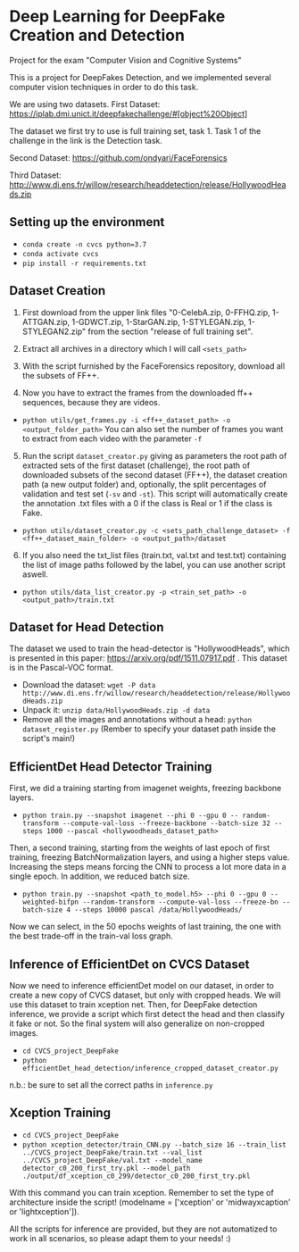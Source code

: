# Deep Learning for DeepFake Creation and Detection
Project for the exam "Computer Vision and Cognitive Systems"

This is a project for DeepFakes Detection, and we implemented several computer vision techniques in order to do this task.

We are using two datasets. 
First Dataset: https://iplab.dmi.unict.it/deepfakechallenge/#[object%20Object]

The dataset we first try to use is full training set, task 1.
Task 1 of the challenge in the link is the Detection task.

Second Dataset: https://github.com/ondyari/FaceForensics

Third Dataset: http://www.di.ens.fr/willow/research/headdetection/release/HollywoodHeads.zip

## Setting up the environment
* `conda create -n cvcs python=3.7`
* `conda activate cvcs`
* `pip install -r requirements.txt`


## Dataset Creation

1. First download from the upper link files "0-CelebA.zip, 0-FFHQ.zip, 1-ATTGAN.zip, 1-GDWCT.zip, 1-StarGAN.zip, 1-STYLEGAN.zip, 1-STYLEGAN2.zip" from the section "release of full training set".

2. Extract all archives in a directory which I will call `<sets_path>`

3. With the script furnished by the FaceForensics repository, download all the subsets of FF++.

4. Now you have to extract the frames from the downloaded ff++ sequences, because they are videos.
* `python utils/get_frames.py -i <ff++_dataset_path> -o <output_folder_path>` You can also set the number of frames you want to extract from each video with the parameter `-f`

5. Run the script `dataset_creator.py` giving as parameters the root path of extracted sets of the first dataset (challenge), the root path of downloaded subsets of the second dataset (FF++), the dataset creation path (a new output folder) and, optionally, the split percentages of validation and test set (`-sv` and `-st`). This script will automatically create the annotation .txt files with a 0 if the class is Real or 1 if the class is Fake.
* `python utils/dataset_creator.py -c <sets_path_challenge_dataset> -f <ff++_dataset_main_folder> -o <output_path>/dataset`


6. If you also need the txt_list files (train.txt, val.txt and test.txt) containing the list of image paths followed by the label, you can use another script aswell.
* `python utils/data_list_creator.py -p <train_set_path> -o <output_path>/train.txt`

## Dataset for Head Detection
The dataset we used to train the head-detector is "HollywoodHeads", which is presented in this paper: https://arxiv.org/pdf/1511.07917.pdf .
This dataset is in the Pascal-VOC format.

* Download the dataset: `wget -P data http://www.di.ens.fr/willow/research/headdetection/release/HollywoodHeads.zip`
* Unpack it: `unzip data/HollywoodHeads.zip -d data`
* Remove all the images and annotations without a head: `python dataset_register.py` (Rember to specify your dataset path inside the script's main!)

## EfficientDet Head Detector Training

First, we did a training starting from imagenet weights, freezing backbone layers.
* `python train.py --snapshot imagenet --phi 0 --gpu 0 -- random-transform --compute-val-loss --freeze-backbone --batch-size 32 --steps 1000 --pascal <hollywoodheads_dataset_path>`

Then, a second training, starting from the weights of last epoch of first training, freezing BatchNormalization layers, and using a higher steps value.
Increasing the steps means forcing the CNN to process a lot more data in a single epoch. In addition, we reduced batch size.
* `python train.py --snapshot <path_to_model.h5> --phi 0 --gpu 0 --weighted-bifpn --random-transform --compute-val-loss --freeze-bn --batch-size 4 --steps 10000 pascal /data/HollywoodHeads/`

Now we can select, in the 50 epochs weights of last training, the one with the best trade-off in the train-val loss graph.

## Inference of EfficientDet on CVCS Dataset
Now we need to inference efficientDet model on our dataset, in order to create a new copy of CVCS dataset, but only with cropped heads. We will use this dataset to train xception net.
Then, for DeepFake detection inference, we provide a script which first detect the head and then classify it fake or not. So the final system will also generalize on non-cropped images.

* `cd CVCS_project_DeepFake`
* `python efficientDet_head_detection/inference_cropped_dataset_creator.py`

n.b.: be sure to set all the correct paths in `inference.py`

## Xception Training

* `cd CVCS_project_DeepFake`
* `python xception_detector/train_CNN.py --batch_size 16 --train_list ../CVCS_project_DeepFake/train.txt --val_list ../CVCS_project_DeepFake/val.txt --model_name detector_c0_200_first_try.pkl --model_path ./output/df_xception_c0_299/detector_c0_200_first_try.pkl`

With this command you can train xception. Remember to set the type of architecture inside the script! (modelname = ['xception' or 'midwayxcaption' or 'lightxception']).

All the scripts for inference are provided, but they are not automatized to work in all scenarios, so please adapt them to your needs! :)
